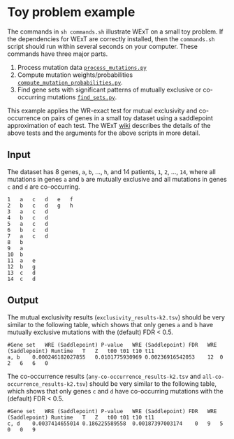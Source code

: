 # Toy problem example

The commands in `sh commands.sh` illustrate WExT on a small toy problem.  If the dependencies for WExT are correctly installed, then the `commands.sh` script should run within several seconds on your computer.  These commands have three major parts.

1. Process mutation data [`process_mutations.py`](https://github.com/raphael-group/wext/wiki/Process-mutations)
2. Compute mutation weights/probabilities [`compute_mutation_probabilities.py`](https://github.com/raphael-group/wext/wiki/Compute-mutation-probabilities).
3. Find gene sets with significant patterns of mutually exclusive or co-occurring mutations [`find_sets.py`](https://github.com/raphael-group/wext/wiki/Find-sets).

This example applies the WR-exact test for mutual exclusivity and co-occurrence on pairs of genes in a small toy dataset using a saddlepoint approximation of each test.
The WExT [wiki](https://github.com/raphael-group/wext/wiki) describes the details of the above tests and the arguments for the above scripts in more detail.

## Input

The dataset has 8 genes, `a`, `b`, ..., `h`, and 14 patients, `1`, `2`, ..., `14`, where all mutations in genes `a` and `b` are mutually exclusive and all mutations in genes `c` and `d` are co-occurring.
```
1	a	c	d	e	f
2	b	c	d	g	h
3	a	c	d
4	b	c	d
5	a	c	d
6	b	c	d
7	a	c	d
8	b
9	a
10	b
11	a	e
12	b	g
13	c   d
14  c   d
```

## Output

The mutual exclusivity results (`exclusivity_results-k2.tsv`) should be very similar to the following table, which shows that only genes `a` and `b` have mutually exclusive mutations with the (default) FDR < 0.5.
```
#Gene set	WRE (Saddlepoint) P-value	WRE (Saddlepoint) FDR	WRE (Saddlepoint) Runtime	T	Z	t00	t01	t10	t11
a, b	0.000246182027855	0.0101775930969	0.00236916542053	12	0	2	6	6	0
```

The co-occurrence results (`any-co-occurrence_results-k2.tsv` and `all-co-occurrence_results-k2.tsv`) should be very similar to the following table, which shows that only genes `c` and `d` have co-occurring mutations with the (default) FDR < 0.5.
```
#Gene set	WRE (Saddlepoint) P-value	WRE (Saddlepoint) FDR	WRE (Saddlepoint) Runtime	T	Z	t00	t01	t10	t11
c, d	0.0037414655014	0.186225589558	0.00187397003174	0	9	5	0	0	9
```
